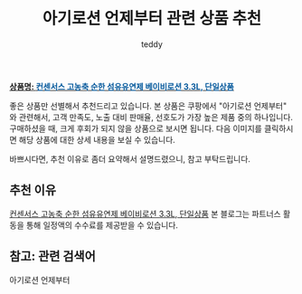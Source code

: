﻿---
layout: post
title:  "아기로션 언제부터 관련 상품 추천"
author: teddy
categories: [ 가구/인테리어 ]
tags: [아기로션 언제부터]
image: https://static.coupangcdn.com/image/vendor_inventory/67ad/b70bafe824d9096a75c3160e47e7c8e86b7d69fdf6663a26e761c6379a7d.jpg 
description: "쿠팡에서 아기로션 언제부터 관련 상품으로 가장 고객 선호도가 높은 제품 중 하나입니다."
---

<a href="https://link.coupang.com/re/AFFSDP?lptag=AF3256674&pageKey=6585088622&itemId=14835361141&vendorItemId=82094218382&traceid=V0-153-347eb02d5492db79&requestid=20221226231124279156600"><b>상품명: <font color='#01579B'>컨센서스 고농축 순한 섬유유연제 베이비로션 3.3L, 단일상품</font></b></a>

좋은 상품만 선별해서 추천드리고 있습니다.
본 상품은 쿠팡에서 "아기로션 언제부터" 와 관련해서, 고객 만족도, 노출 대비 판매율, 선호도가 가장 높은 제품 중의 하나입니다.
구매하셨을 때, 크게 후회가 되지 않을 상품으로 보시면 됩니다. 
다음 이미지를 클릭하시면 해당 상품에 대한 상세 내용을 보실 수 있습니다.

바쁘시다면, 추천 이유로 좀더 요약해서 설명드렸으니, 참고 부탁드립니다.

## 추천 이유 

<a href="https://link.coupang.com/re/AFFSDP?lptag=AF3256674&pageKey=6585088622&itemId=14835361141&vendorItemId=82094218382&traceid=V0-153-347eb02d5492db79&requestid=20221226231124279156600">컨센서스 고농축 순한 섬유유연제 베이비로션 3.3L, 단일상품</a>
본 블로그는 파트너스 활동을 통해 일정액의 수수료를 제공받을 수 있습니다.

## 참고: 관련 검색어    
아기로션 언제부터